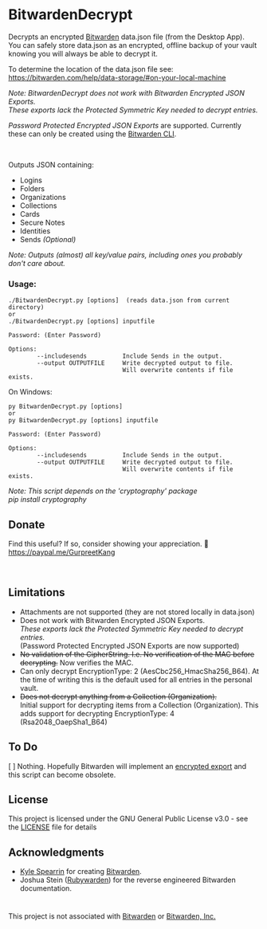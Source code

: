 # BitwardenDecrypt
Decrypts an encrypted [Bitwarden](https://github.com/bitwarden) data.json file (from the Desktop App).  
You can safely store data.json as an encrypted, offline backup of your vault knowing you will always be able to decrypt it.

To determine the location of the data.json file see:  
https://bitwarden.com/help/data-storage/#on-your-local-machine

*Note: BitwardenDecrypt does not work with Bitwarden Encrypted JSON Exports.<br/>
These exports lack the Protected Symmetric Key needed to decrypt entries.*

*Password Protected Encrypted JSON Exports* are supported.
Currently these can only be created using the [Bitwarden CLI](https://bitwarden.com/help/cli/#export).


<br/>

Outputs JSON containing:
- Logins
- Folders
- Organizations
- Collections
- Cards
- Secure Notes
- Identities
- Sends *(Optional)*

*Note: Outputs (almost) all key/value pairs, including ones you probably don't care about.*

### Usage: 
```
./BitwardenDecrypt.py [options]  (reads data.json from current directory)
or
./BitwardenDecrypt.py [options] inputfile

Password: (Enter Password)

Options:
        --includesends          Include Sends in the output.
        --output OUTPUTFILE     Write decrypted output to file.
                                Will overwrite contents if file exists.
```
On Windows:
```
py BitwardenDecrypt.py [options]
or
py BitwardenDecrypt.py [options] inputfile

Password: (Enter Password)

Options:
        --includesends          Include Sends in the output.
        --output OUTPUTFILE     Write decrypted output to file.
                                Will overwrite contents if file exists.
```
*Note: This script depends on the 'cryptography' package  
pip install cryptography*
  
  
    
## Donate
Find this useful?  If so, consider showing your appreciation. :slightly_smiling_face:  
https://paypal.me/GurpreetKang
  
<br/>

## Limitations

- Attachments are not supported (they are not stored locally in data.json)
- Does not work with Bitwarden Encrypted JSON Exports.
<br/>*These exports lack the Protected Symmetric Key needed to decrypt entries.*
<br/>(Password Protected Encrypted JSON Exports are now supported)
- ~~No validation of the CipherString.
I.e. No verification of the MAC before decrypting.~~ Now verifies the MAC.
- Can only decrypt EncryptionType: 2 (AesCbc256_HmacSha256_B64).  At the time of writing this is the default used for all entries in the personal vault.
- ~~Does not decrypt anything from a Collection (Organization).~~<br/>Initial support for decrypting items from a Collection (Organization). This adds support for decrypting EncryptionType: 4 (Rsa2048_OaepSha1_B64)


## To Do
[ ] Nothing.
Hopefully Bitwarden will implement an [encrypted export](https://community.bitwarden.com/t/encrypted-export/235) and this script can become obsolete.


## License

This project is licensed under the GNU General Public License v3.0 - see the [LICENSE](LICENSE) file for details


## Acknowledgments

* [Kyle Spearrin](https://github.com/kspearrin) for creating [Bitwarden](https://github.com/bitwarden).
* Joshua Stein ([Rubywarden](https://github.com/jcs/rubywarden)) for the reverse engineered Bitwarden documentation.

#  
This project is not associated with [Bitwarden](https://github.com/bitwarden) or [Bitwarden, Inc.](https://bitwarden.com/)

